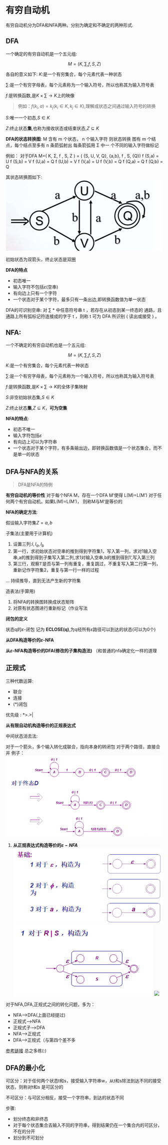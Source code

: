 # 有穷自动机

有穷自动机分为DFA和NFA两种。分别为确定和不确定的两种形式.

## DFA

一个确定的有穷自动机是一个五元组:

$$
M=(K,\sum , f,S,Z)
$$

各自的意义如下:
$K$:是一个有穷集合，每个元素代表一种状态

$\sum$:是一个有穷字母表，每个元素称为一个输入符号，所以也称其为输入符号表

$f$:是转换函数,是$K\times \sum \rightarrow K$上的映像

> 例如：$f(k_i,a)=k_j(k_i\in K,k_j\in K)$,理解成状态之间通过输入符号的转换

$S$:唯一一个初态,$S\in K$

$Z$:终止状态**集**,也称为接收状态或结束状态,$Z\subseteq K$

**DFA的状态转换图**:
M 含有 m 个状态， n 个输入字符
则状态转换 图有 m 个结点，每个结点至多有 n 条箭弧射出
每条箭弧用 Σ 中一 个不同的输入字符做标记

例如：
对于DFA M=( K, Σ, f , S, Z ) = ( {S, U, V, Q}, {a,b}, f , S, {Q})
f (S,a) = U   f (S,b) = V   f (U,a) = Q   f (U,b) = V   f (V,a) = U   f (V,b) = Q   f (Q,a) = Q   f (Q,b) = Q

其状态转换图如下:
![](images/3.1.png)

初始状态为双箭头，终止状态是双圈

**DFA的特点**

- 初态唯一
- 输入字符不包括$\varepsilon$(空串)
- 有向边上只有一个字符
- 一个状态对于某个字符，最多只有一条出边,即转换函数值为单一状态

DFA的可识别空串:
对 ∑ * 中任意符号串 t ，若存在从初态到某一终态的 通路，且通路上所有弧标记符连接成的字于
t ，则称 t 可为 DFA 所识别 ( 读出或接受 ) 。

## NFA:

一个不确定的有穷自动机也是一个五元组:

$$
M=(K,\sum , f,S,Z)
$$

$K$:是一个有穷集合，每个元素代表一种状态

$\sum$:是一个有穷字母表，每个元素称为一个输入符号，所以也称其为输入符号表

$f$:是转换函数,是$K\times \sum \rightarrow K$的全体子集映射

$S$:非空初始状态集,$S\in K$

$Z$:终止状态**集**,$Z\subseteq K$，**可为空集**

**NFA的特点**:

- 初态不唯一
- 输入字符包括$\varepsilon$
- 有向边上可以为字符串
- 一个状态对于某个字符，有多条输出边，即转换函数值是一个状态集合，而不是单一的状态

## DFA与NFA的关系

> DFA是NFA的特例

**有穷自动机的等价性**
对于每个NFA M，存在一个DFA M’使得 L(M)=L(M’)
对于任何两个有穷自动机，如果L(M)=L(M’)， 则称M与M‘是等价的

**NFA的确定方法**:

假设输入字符集$Z={a,b}$

子集法(主要用于计算机)

1. 设置三列:$I,I_a,I_b$
2. 第一行，求初始状态对空串的推到得到字符集1，写入第一列，求对1输入空串,a的推到得到子集写入第二列,求1对输入空串,b的推到得到1’,写入第三列
3. 第三行，观察1’是否与第一列有重复，重复跳过，不重复写入第二行第一列，重新记作字符集2，重复与第一行一样的过程

... 持续推导，直到无法产生新的字符集

造表法(手算用)

1. 将NFA的转换图转换成状态矩阵
2. 对原有状态图进行重新标记（作业写法

**闭包的定义**

状态q的$\varepsilon$-闭包 记为 **ECLOSE(q)**,为q经所有$\varepsilon$路径可以到达的状态(可以为0个)

**从DFA构造等价的$\varepsilon$-NFA**

**从$\varepsilon$-NFA构造等价的DFA(修改的子集构造法)**
（和普通的nfa确定化一样的道理

## 正规式

三种代数运算:

- 联合
- 连接
- (*)闭包

优先级 : *>.>|

**从有限自动机构造等价的正规表达式**

中间状态消去法:

对于一个箭头，多个输入转化成联合，指向本身的转闭包
对于两个路径，直接合并
例子：
![](images/3.2.png)

1. **从正规表达式构造等价的$\varepsilon-NFA$**
![](images/3.3.png)
![](images/3.4.png)
![](images/3.5.png)

对于NFA,DFA,正规式之间的转化问题，多为：
- NFA-->DFA(上面已经提过)
- 正规式-->NFA
- 正规式子-->DFA
- NFA-->正规式
- DFA-->正规式（与第四个差不多

[参考链接](https://blog.csdn.net/weixin_51995229/article/details/128429776)
总之多练(:)

## DFA的最小化
可区分：对于任何两个状态t和s，接受输入字符串w，从t和s除法到达不同的接受状态，则称对t和s
是可区分的

不可区分：与可区分相反，接受一个字符串，到达的状态不同

步骤:
- 划分终态和非终态
- 对于每个状态集合去输入不同的字符串，得到结果仍在一个集合内的可区分，不在的分开
- 划分到不可划分

